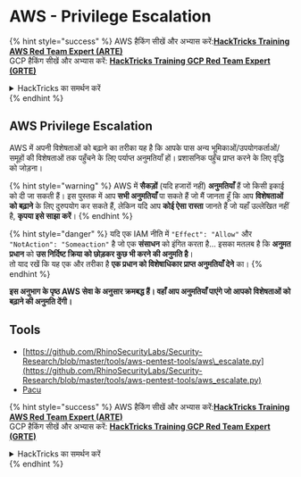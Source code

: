 # AWS - Privilege Escalation

{% hint style="success" %}
AWS हैकिंग सीखें और अभ्यास करें:<img src="../../../.gitbook/assets/image (1) (1) (1) (1).png" alt="" data-size="line">[**HackTricks Training AWS Red Team Expert (ARTE)**](https://training.hacktricks.xyz/courses/arte)<img src="../../../.gitbook/assets/image (1) (1) (1) (1).png" alt="" data-size="line">\
GCP हैकिंग सीखें और अभ्यास करें: <img src="../../../.gitbook/assets/image (2) (1).png" alt="" data-size="line">[**HackTricks Training GCP Red Team Expert (GRTE)**<img src="../../../.gitbook/assets/image (2) (1).png" alt="" data-size="line">](https://training.hacktricks.xyz/courses/grte)

<details>

<summary>HackTricks का समर्थन करें</summary>

* [**सदस्यता योजनाएँ**](https://github.com/sponsors/carlospolop) देखें!
* **💬 [**Discord समूह**](https://discord.gg/hRep4RUj7f) या [**telegram समूह**](https://t.me/peass) में शामिल हों या **Twitter** 🐦 पर हमें **फॉलो करें** [**@hacktricks\_live**](https://twitter.com/hacktricks_live)**.**
* **हैकिंग ट्रिक्स साझा करें और** [**HackTricks**](https://github.com/carlospolop/hacktricks) और [**HackTricks Cloud**](https://github.com/carlospolop/hacktricks-cloud) गिटहब रिपोजिटरी में PR सबमिट करें।

</details>
{% endhint %}

## AWS Privilege Escalation

AWS में अपनी विशेषताओं को बढ़ाने का तरीका यह है कि आपके पास अन्य भूमिकाओं/उपयोगकर्ताओं/समूहों की विशेषताओं तक पहुँचने के लिए पर्याप्त अनुमतियाँ हों। प्रशासनिक पहुँच प्राप्त करने के लिए वृद्धि को जोड़ना।

{% hint style="warning" %}
AWS में **सैकड़ों** (यदि हजारों नहीं) **अनुमतियाँ** हैं जो किसी इकाई को दी जा सकती हैं। इस पुस्तक में आप **सभी अनुमतियाँ** पा सकते हैं जो मैं जानता हूँ कि आप **विशेषताओं को बढ़ाने** के लिए दुरुपयोग कर सकते हैं, लेकिन यदि आप **कोई ऐसा रास्ता** जानते हैं जो यहाँ उल्लेखित नहीं है, **कृपया इसे साझा करें**।
{% endhint %}

{% hint style="danger" %}
यदि एक IAM नीति में `"Effect": "Allow"` और `"NotAction": "Someaction"` है जो एक **संसाधन** को इंगित करता है... इसका मतलब है कि **अनुमत प्रधान** को **उस निर्दिष्ट क्रिया को छोड़कर कुछ भी करने की अनुमति है**।\
तो याद रखें कि यह एक और तरीका है **एक प्रधान को विशेषाधिकार प्राप्त अनुमतियाँ देने** का।
{% endhint %}

**इस अनुभाग के पृष्ठ AWS सेवा के अनुसार क्रमबद्ध हैं। वहाँ आप अनुमतियाँ पाएंगे जो आपको विशेषताओं को बढ़ाने की अनुमति देंगी।**

## Tools

* [https://github.com/RhinoSecurityLabs/Security-Research/blob/master/tools/aws-pentest-tools/aws\_escalate.py](https://github.com/RhinoSecurityLabs/Security-Research/blob/master/tools/aws-pentest-tools/aws_escalate.py)
* [Pacu](https://github.com/RhinoSecurityLabs/pacu)

{% hint style="success" %}
AWS हैकिंग सीखें और अभ्यास करें:<img src="../../../.gitbook/assets/image (1) (1) (1) (1).png" alt="" data-size="line">[**HackTricks Training AWS Red Team Expert (ARTE)**](https://training.hacktricks.xyz/courses/arte)<img src="../../../.gitbook/assets/image (1) (1) (1) (1).png" alt="" data-size="line">\
GCP हैकिंग सीखें और अभ्यास करें: <img src="../../../.gitbook/assets/image (2) (1).png" alt="" data-size="line">[**HackTricks Training GCP Red Team Expert (GRTE)**<img src="../../../.gitbook/assets/image (2) (1).png" alt="" data-size="line">](https://training.hacktricks.xyz/courses/grte)

<details>

<summary>HackTricks का समर्थन करें</summary>

* [**सदस्यता योजनाएँ**](https://github.com/sponsors/carlospolop) देखें!
* **💬 [**Discord समूह**](https://discord.gg/hRep4RUj7f) या [**telegram समूह**](https://t.me/peass) में शामिल हों या **Twitter** 🐦 पर हमें **फॉलो करें** [**@hacktricks\_live**](https://twitter.com/hacktricks_live)**.**
* **हैकिंग ट्रिक्स साझा करें और** [**HackTricks**](https://github.com/carlospolop/hacktricks) और [**HackTricks Cloud**](https://github.com/carlospolop/hacktricks-cloud) गिटहब रिपोजिटरी में PR सबमिट करें।

</details>
{% endhint %}
